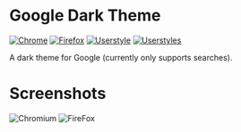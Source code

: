 # Google Dark Theme

[![Chrome](https://img.shields.io/chrome-web-store/users/ohhpliipfhicocldcakcgpbbcmkjkian.svg?color=black&label=Chrome&style=for-the-badge)](https://chrome.google.com/webstore/detail/dark-theme-for-google-sea/ohhpliipfhicocldcakcgpbbcmkjkian)
[![Firefox](https://img.shields.io/amo/users/dark-theme-for-google-searches.svg?label=Firefox&style=for-the-badge&color=black)](https://addons.mozilla.org/firefox/addon/dark-theme-for-google-searches/)
[![Userstyle](https://img.shields.io/badge/dynamic/json?label=Userstyle&query=version&url=https://raw.githubusercontent.com/elibroftw/google-dark-theme/master/manifest.json&style=for-the-badge&color=black)](https://raw.githubusercontent.com/elibroftw/google-dark-theme/master/style.user.css)
[![Userstyles](https://img.shields.io/badge/dynamic/json?label=Stylish&query=version&url=https://raw.githubusercontent.com/elibroftw/google-dark-theme/master/manifest.json&style=for-the-badge&color=black)](https://userstyles.org/styles/180957/google-searches-dark-theme)

A dark theme for Google (currently only supports searches).

# Screenshots
![Chromium](https://lh3.googleusercontent.com/XO7DZfVu8nJzBdxhl50Oe4t-YJBSrWNn5wAMgAijoEvxJ1qKvX9ziiwWGpY3e56jlS5oq_XybkhhxnwvUGXeQ1vr=w640-h400-e365-rj-sc0x00ffffff)
![FireFox](https://addons.cdn.mozilla.net/user-media/previews/full/249/249303.png?modified=1608598871)
